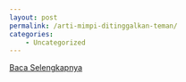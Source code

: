 ```yaml
---
layout: post
permalink: /arti-mimpi-ditinggalkan-teman/
categories:
    - Uncategorized
---
```


[Baca Selengkapnya](/10)
